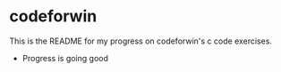 # codeforwin

This is the README for my progress on codeforwin's c code exercises.

- Progress is going good
